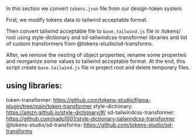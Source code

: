 In this section we convert `tokens.json` file from our design-token system.

First, we modify tokens data to tailwind acceptable format.

Then convert tailwind acceptable file to `base.tailwind.js` file in /tokens/ root
using style-dictionary and sd-tailwindcss-transformer libraries and list of custom transformers from @tokens-studio/sd-transforms.

After, we remove the nesting of object properties, rename some properties and reorganize some values to tailwind acceptable format.
At the end, this script create `base.tailwind.js` file in project root and delete temporary files.

## using libraries:

token-transformer: https://github.com/tokens-studio/figma-plugin/tree/main/token-transformer
style-dictionary: https://amzn.github.io/style-dictionary/#/
sd-tailwindcss-transformer: https://github.com/nado1001/style-dictionary-tailwindcss-transformer
@tokens-studio/sd-transforms: https://github.com/tokens-studio/sd-transforms
